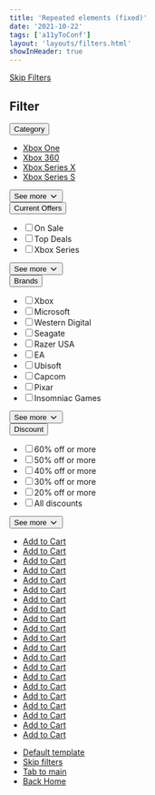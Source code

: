 ```yaml
---
title: 'Repeated elements (fixed)'
date: '2021-10-22'
tags: ['a11yToConf']
layout: 'layouts/filters.html'
showInHeader: true
---
```

<aside>
    <a href="#main" class="visually-hidden">Skip Filters</a>
    <h2>Filter</h2>
    <div class="accordion-item">
        <button>Category</button>
        <ul>
            <li><a href="#">Xbox One</a></li>
            <li><a href="#">Xbox 360</a></li>
            <li><a href="#">Xbox Series X</a></li>
            <li><a href="#">Xbox Series S</a></li>
        </ul>
        <button  aria-expanded="false" class="see-more" aria-label="See more categories">See more <svg aria-hidden="true" role="img" class="opacity-60 rotate-180" viewBox="0 0 16 16" width="16" height="16" fill="currentColor" style="display:inline-block;user-select:none;vertical-align:text-bottom;overflow:visible"><path fill-rule="evenodd" d="M12.78 6.22a.75.75 0 010 1.06l-4.25 4.25a.75.75 0 01-1.06 0L3.22 7.28a.75.75 0 011.06-1.06L8 9.94l3.72-3.72a.75.75 0 011.06 0z"></path></svg></button>
    </div>
    <div class="accordion-item">
        <button>Current Offers</button>
        <ul>
            <li><input id="filter1"  type="checkbox" /><label for="filter1">On Sale</label></li>
            <li><input id="filter2"  type="checkbox" /><label for="filter2">Top Deals</label></li>
            <li><input id="filter4"  type="checkbox" /><label for="filter4">Xbox Series </label></li>
        </ul>
        <button class="see-more" aria-label="See more offers">See more <svg aria-hidden="true" role="img" class="opacity-60 rotate-180" viewBox="0 0 16 16" width="16" height="16" fill="currentColor" style="display:inline-block;user-select:none;vertical-align:text-bottom;overflow:visible"><path fill-rule="evenodd" d="M12.78 6.22a.75.75 0 010 1.06l-4.25 4.25a.75.75 0 01-1.06 0L3.22 7.28a.75.75 0 011.06-1.06L8 9.94l3.72-3.72a.75.75 0 011.06 0z"></path></svg></button>
    </div>
    <div class="accordion-item">
        <button>Brands</button>
        <ul>
            <li><input  id="filter11" type="checkbox" /><label for="filter11">Xbox</label></li>
            <li><input  id="filter12" type="checkbox" /><label for="filter12">Microsoft</label></li>
            <li><input  id="filter13" type="checkbox" /><label for="filter13">Western Digital</label></li>
            <li><input  id="filter14" type="checkbox" /><label for="filter14">Seagate</label></li>
            <li><input  id="filter15" type="checkbox" /><label for="filter15">Razer USA</label></li>
            <li><input  id="filter16" type="checkbox" /><label for="filter16">EA</label></li>
            <li><input  id="filter17" type="checkbox" /><label for="filter17">Ubisoft</label></li>
            <li><input  id="filter18" type="checkbox" /><label for="filter18">Capcom</label></li>
            <li><input  id="filter19" type="checkbox" /><label for="filter19">Pixar</label></li>
            <li><input  id="filter20" type="checkbox" /><label for="filter20">Insomniac Games</label></li>
        </ul>
        <button class="see-more" aria-expanded="false" aria-label="See more brands">See more <svg aria-hidden="true" role="img" class="opacity-60 rotate-180" viewBox="0 0 16 16" width="16" height="16" fill="currentColor" style="display:inline-block;user-select:none;vertical-align:text-bottom;overflow:visible"><path fill-rule="evenodd" d="M12.78 6.22a.75.75 0 010 1.06l-4.25 4.25a.75.75 0 01-1.06 0L3.22 7.28a.75.75 0 011.06-1.06L8 9.94l3.72-3.72a.75.75 0 011.06 0z"></path></svg></button>
    </div>
    <div class="accordion-item">
        <button>Discount</button>
        <ul>
            <li><input  id="filter5" type="checkbox" /><label for="filter5">60% off or more</label></li>
            <li><input  id="filter6" type="checkbox" /><label for="filter6">50% off or more</label></li>
            <li><input  id="filter7" type="checkbox" /><label for="filter7">40% off or more</label></li>
            <li><input  id="filter8" type="checkbox" /><label for="filter8">30% off or more</label></li>
            <li><input  id="filter9" type="checkbox" /><label for="filter9">20% off or more</label></li>
            <li><input  id="filter10" type="checkbox"/><label for="filter10">All discounts</label></li>
        </ul>
        <button  aria-expanded="false" class="see-more" aria-label="See more discounts">See more <svg aria-hidden="true" role="img" class="opacity-60 rotate-180" viewBox="0 0 16 16" width="16" height="16" fill="currentColor" style="display:inline-block;user-select:none;vertical-align:text-bottom;overflow:visible"><path fill-rule="evenodd" d="M12.78 6.22a.75.75 0 010 1.06l-4.25 4.25a.75.75 0 01-1.06 0L3.22 7.28a.75.75 0 011.06-1.06L8 9.94l3.72-3.72a.75.75 0 011.06 0z"></path></svg></button>
    </div>
</aside>
<main>
    <span id="main"></span>
    <ul>
        <li><a href="#" aria-label="Add to Cart Product 1">Add to Cart</a></li>
        <li><a href="#" aria-label="Add to Cart Product 2">Add to Cart</a></li>
        <li><a href="#" aria-label="Add to Cart Product 3">Add to Cart</a></li>
        <li><a href="#" aria-label="Add to Cart Product 4">Add to Cart</a></li>
        <li><a href="#" aria-label="Add to Cart Product 5">Add to Cart</a></li>
        <li><a href="#" aria-label="Add to Cart Product 6">Add to Cart</a></li>
        <li><a href="#" aria-label="Add to Cart Product 7">Add to Cart</a></li>
        <li><a href="#" aria-label="Add to Cart Product 8">Add to Cart</a></li>
        <li><a href="#" aria-label="Add to Cart Product 9">Add to Cart</a></li>
        <li><a href="#" aria-label="Add to Cart Product 10">Add to Cart</a></li>
        <li><a href="#" aria-label="Add to Cart Product 11">Add to Cart</a></li>
        <li><a href="#" aria-label="Add to Cart Product 12">Add to Cart</a></li>
        <li><a href="#" aria-label="Add to Cart Product 13">Add to Cart</a></li>
        <li><a href="#" aria-label="Add to Cart Product 14">Add to Cart</a></li>
        <li><a href="#" aria-label="Add to Cart Product 15">Add to Cart</a></li>
        <li><a href="#" aria-label="Add to Cart Product 16">Add to Cart</a></li>
        <li><a href="#" aria-label="Add to Cart Product 17">Add to Cart</a></li>
        <li><a href="#" aria-label="Add to Cart Product 18">Add to Cart</a></li>
        <li><a href="#" aria-label="Add to Cart Product 19">Add to Cart</a></li>
        <li><a href="#" aria-label="Add to Cart Product 20">Add to Cart</a></li>
        <li><a href="#" aria-label="Add to Cart Product 21">Add to Cart</a></li>
    </ul>
</main>
<footer>
    <nav aria-label="Footer Links">
        <ul>
            <li><a href="filter-default-template.html">Default template</a></li>    
            <li><a href="filter-skip-filters.html">Skip filters</a></li>    
            <li><a href="filter-tab-to-main.html">Tab to main</a></li>
            <li><a href="index.html">Back Home</a></li>
        </ul>
    </nav>
</footer>

<script src="js/main.js"></script>
